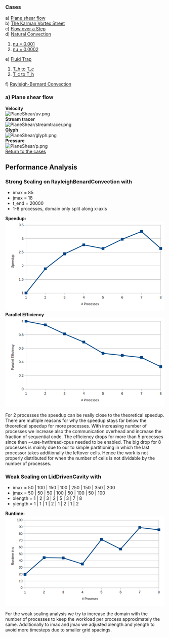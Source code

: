 ### Cases

a) [Plane shear flow](#a-plane-shear-flow)  
b) [The Karman Vortex Street](#b-the-karman-vortex-street)  
c) [Flow over a Step](#c-flow-over-a-step)  
d) [Natural Convection](#d-natural-convection)  
1. [nu = 0.001](#1-nu-0001)  
2. [nu = 0.0002](#2-nu-00002)  

e) [Fluid Trap](#e-fluid-trap)  
1. [T_h to T_c](#1-t_h-to-t_c)  
2. [T_c to T_h](#2-t_c-to-t_h)  

f) [Rayleigh-Bernard Convection](#f-rayleigh-bernard-convection)  

### a) Plane shear flow 
**Velocity**<br>
![PlaneShear/uv.png](./PlaneShear/uv.png)  
**Stream tracer**<br>
![PlaneShear/streamtracer.png](./PlaneShear/streamtracer.png)  
**Glyph**<br>
![PlaneShear/glyph.png](./PlaneShear/glyph.png)  
**Pressure**<br>
![PlaneShear/p.png](./PlaneShear/p.png)  
[Return to the cases](#cases)



## Performance Analysis  

### Strong Scaling on RayleighBenardConvection with

* imax = 85  
* jmax = 18  
* t_end = 20000
* 1-8 processes, domain only split along x-axis

**Speedup:**  
![StrongScaling/Speedup.png](./StrongScaling/Speedup.png)  
**Parallel Efficiency**  
![StrongScaling/Efficiency.png](./StrongScaling/Efficiency.png)  

For 2 processes the speedup can be really close to the theoretical speedup. There are multiple reasons for why the speedup stays far below the theoretical speedup for more processes. With increasing number of processes we increase also the communication overhead and increase the fraction of sequential code. The efficiency drops for more than 5 processes since then --use-hwthread-cpus needed to be enabled. The big drop for 8 processes is mainly due to our to simple partitioning in which the last processor takes additionally the leftover cells. Hence the work is not properly distributed for when the number of cells is not dividable by the number of processes.

### Weak Scaling on LidDrivenCavity with

* imax =     50 | 100 | 150 | 100 | 250 | 150 | 350 | 200
* jmax =     50 | 50  | 50  | 100 | 50  | 100 | 50  | 100  
* xlength =  1 | 2 | 3 | 2 | 5 | 3 | 7 | 8  
* ylength =  1 | 1 | 1 | 2 | 1 | 2 | 1 | 2

**Runtime:**  
![WeakScaling/Runtime.png](./WeakScaling/Runtime.png)  

For the weak scaling analysis we try to increase the domain with the number of processes to keep the workload per process approximately the same. Additionally to imax and jmax we adjusted xlength and ylength to avoid more timesteps due to smaller grid spacings.  